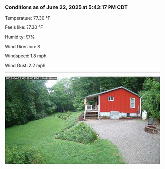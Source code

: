 ### Conditions as of June 22, 2025 at 5:43:17 PM CDT 

Temperature: 77.30 &deg;F

Feels like: 77.30 &deg;F

Humidity: 97%

Wind Direction: S

Windspeed: 1.8 mph

Wind Gust: 2.2 mph

---

<img src="./images/latest.jpeg"/>

